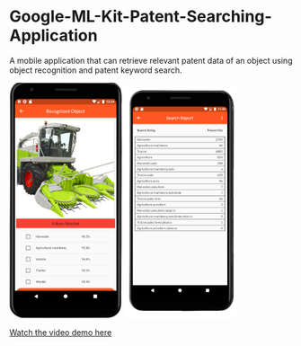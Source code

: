 # Google-ML-Kit-Patent-Searching-Application

A mobile application that can retrieve relevant patent data of an object using object recognition and patent keyword search.



   <div style=display="inline-block";>
    <img src="https://github.com/nav0713/images/blob/master/9.png" width="200" title="hover text">
  <img src="https://github.com/nav0713/images/blob/master/7.png" width="200" alt="accessibility text">
  </div>

[Watch the video demo here](https://youtu.be/QLbSdAB7vDQ)
